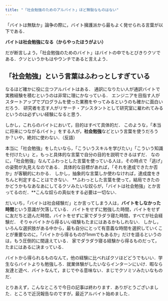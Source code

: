 ```yaml
---
title: "「社会勉強のためのアルバイト」ほど無駄なものはない"
---
```


「バイトは無駄か」論争の際に，バイト擁護派から最もよく発せられる言葉が以下である．

**バイトは社会勉強になる（からやったほうがよい）**

だが断言しよう，「社会勉強のためのバイト」はバイトの中でもとびきりクソである．クソというかもはやウンチであると言えよう．

## 「社会勉強」という言葉はふわっとしすぎている

なるほど確かに役に立つアルバイトはある．
通訳になりたい人が通訳バイトで実務経験を積むというのは非常に理にかなっている．
エンジニアを目指す人がスタートアップでプログラムを使った業務をやってみるというのも確かに面白いだろう．
研究者を志す人がリサーチ・アシスタントとして研究室に雇われてみるというのは必ずいい経験になると思う．

しかし，これらのバイトにおいて，目的はすべて具体的だ．
このような，「本当に将来につながるバイト」をする人が，**社会勉強**などという言葉を使うだろうか？いや，絶対に使わない．（反語）

本当に「社会勉強」をしたいなら，「こういうスキルを学びたい」「こういう知識を付けたい」と，もっと具体的な言葉で自分の目的を説明できるはずだ．
なのに，「社会勉強」なんてふわっとした言葉を使っている人は，その時点で「逃げ」の姿勢が丸見えなのである．
具体的な目標があれば，「それを達成できたか否か」が客観的にわかる．
しかし，抽象的な言葉しか使わなければ，達成度をきちんと判定することはできない．
**ふわっとした言葉を使って，結局できたのかどうかもなあなあにしてるクソみたいな奴らが，「バイトは社会勉強」とか言ってるのだ．**こんな奴らの真似をする必要は一切ない．

だいいち，「バイトは社会経験だ」とか言ってしまう人は，**バイトをしなかった時間**という意識が欠落している．
バイトをせずに勉強した時間，バイトをせずに友だちと遊んだ時間，バイトをせずに家でダラダラ寝た時間，すべてが社会経験だ．
そりゃバイトから得るいい経験もたまにはあるかもしれない．
しかし，いろんな選択肢がある中から，最も自分にとって有意義な時間を選択していくことが重要なのに，「バイトから得るものが1mmでもあるか」だけを語るというのは，もう圧倒的に間違えている．
家でダラダラ寝る経験から得るものだって，たまにはあるに決まっている．

バイトから得られるものなんて，他の経験に比べればクソほどどうでもいい．学生ならバイトよりも勉強しろ．就業体験がしたいならインターンにいけ．暇なら友達と遊べ．バイトなんて，まじでやる意味ない．まじでクソミソみたいなものだ．

とりあえず，こんなところで今日の記事は終わります．ありがとうございました．ところで近況報告なのですが，最近アルバイト始めました．
